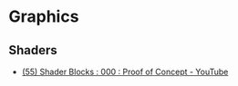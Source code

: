 # Graphics

## Shaders

* [(55) Shader Blocks : 000 : Proof of Concept - YouTube](https://www.youtube.com/watch?v=sUmqY3KNsnI&feature=youtu.be)
